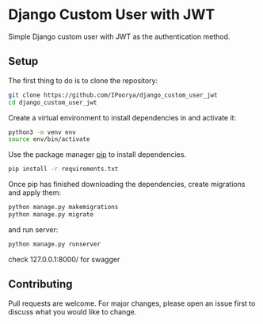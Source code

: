 # Django Custom User with JWT

Simple Django custom user with JWT as the authentication method.

## Setup

The first thing to do is to clone the repository:

```bash
git clone https://github.com/IPoorya/django_custom_user_jwt
cd django_custom_user_jwt
```
Create a virtual environment to install dependencies in and activate it:
```bash
python3 -m venv env
source env/bin/activate
```
Use the package manager [pip](https://pip.pypa.io/en/stable/) to install dependencies.

```bash
pip install -r requirements.txt
```
Once pip has finished downloading the dependencies, create migrations and apply them:
```bash
python manage.py makemigrations
python manage.py migrate
```

and run server:
```bash
python manage.py runserver
```
check 127.0.0.1:8000/ for swagger 

## Contributing

Pull requests are welcome. For major changes, please open an issue first
to discuss what you would like to change.